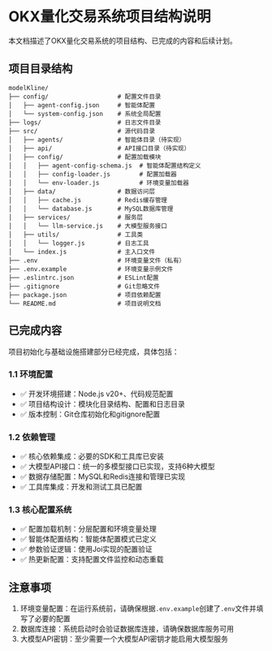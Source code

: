 # OKX量化交易系统项目结构说明

本文档描述了OKX量化交易系统的项目结构、已完成的内容和后续计划。

## 项目目录结构

```
modelKline/
├── config/                   # 配置文件目录
│   ├── agent-config.json     # 智能体配置
│   └── system-config.json    # 系统全局配置
├── logs/                     # 日志文件目录
├── src/                      # 源代码目录
│   ├── agents/               # 智能体目录（待实现）
│   ├── api/                  # API接口目录（待实现） 
│   ├── config/               # 配置加载模块
│   │   ├── agent-config-schema.js  # 智能体配置结构定义
│   │   ├── config-loader.js        # 配置加载器
│   │   └── env-loader.js           # 环境变量加载器
│   ├── data/                 # 数据访问层
│   │   ├── cache.js          # Redis缓存管理
│   │   └── database.js       # MySQL数据库管理
│   ├── services/             # 服务层
│   │   └── llm-service.js    # 大模型服务接口
│   ├── utils/                # 工具类
│   │   └── logger.js         # 日志工具
│   └── index.js              # 主入口文件
├── .env                      # 环境变量文件（私有）
├── .env.example              # 环境变量示例文件
├── .eslintrc.json            # ESLint配置
├── .gitignore                # Git忽略文件
├── package.json              # 项目依赖配置
└── README.md                 # 项目说明文档
```

## 已完成内容

项目初始化与基础设施搭建部分已经完成，具体包括：

### 1.1 环境配置
- ✅ 开发环境搭建：Node.js v20+、代码规范配置
- ✅ 项目结构设计：模块化目录结构、配置和日志目录
- ✅ 版本控制：Git仓库初始化和gitignore配置

### 1.2 依赖管理 
- ✅ 核心依赖集成：必要的SDK和工具库已安装
- ✅ 大模型API接口：统一的多模型接口已实现，支持6种大模型
- ✅ 数据存储配置：MySQL和Redis连接和管理已实现
- ✅ 工具库集成：开发和测试工具已配置

### 1.3 核心配置系统
- ✅ 配置加载机制：分层配置和环境变量处理
- ✅ 智能体配置结构：智能体配置模式已定义
- ✅ 参数验证逻辑：使用Joi实现的配置验证
- ✅ 热更新配置：支持配置文件监控和动态重载

## 注意事项

1. 环境变量配置：在运行系统前，请确保根据`.env.example`创建了`.env`文件并填写了必要的配置
2. 数据库连接：系统启动时会验证数据库连接，请确保数据库服务可用
3. 大模型API密钥：至少需要一个大模型API密钥才能启用大模型服务 